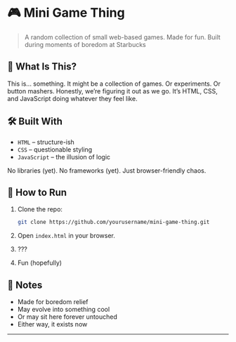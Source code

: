 # 🎮 Mini Game Thing

> A random collection of small web-based games.
> Made for fun. Built during moments of boredom at Starbucks

## 🧪 What Is This?

This is... something.
It might be a collection of games. Or experiments. Or button mashers.
Honestly, we’re figuring it out as we go. It’s HTML, CSS, and JavaScript doing whatever they feel like.

## 🛠️ Built With

* `HTML` – structure-ish
* `CSS` – questionable styling
* `JavaScript` – the illusion of logic

No libraries (yet). No frameworks (yet). Just browser-friendly chaos.

## 🚀 How to Run

1. Clone the repo:

   ```bash
   git clone https://github.com/yourusername/mini-game-thing.git
   ```
2. Open `index.html` in your browser.
3. ???
4. Fun (hopefully)

## 📝 Notes

* Made for boredom relief
* May evolve into something cool
* Or may sit here forever untouched
* Either way, it exists now

---
